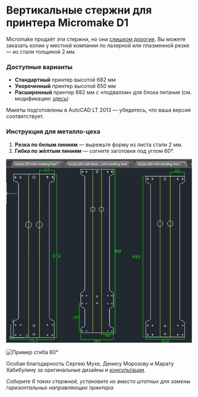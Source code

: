 # Вертикальные стержни для принтера Micromake D1

Micromake продаёт эти стержни, но они [слишком дорогие](http://ali.ski/IoA41). Вы можете заказать копии у местной компании по лазерной или плазменной резке — из стали толщиной 2 мм.

### Доступные варианты

* **Стандартный** принтер высотой 682 мм
* **Укороченный** принтер высотой 650 мм
* **Расширенный** принтер 682 мм с «подвалом» для блока питания (см. модификацию [здесь](https://github.com/Bougakov/Micromake-D1-3D-printer/blob/master/place%20PSU%20underneath.md))

Макеты подготовлены в AutoCAD LT 2013 — убедитесь, что ваша версия соответствует.

### Инструкция для металло-цеха

1. **Резка по белым линиям** — вырежьте форму из листа стали 2 мм.
2. **Гибка по жёлтым линиям** — согните заготовки под углом 60°.

![Эскизы трёх типов стержней](https://raw.githubusercontent.com/Bougakov/Micromake-D1-3D-printer/master/Vertical%20rods/3%20types%20of%20Micromake%20bars.png)

![Пример сгиба 60°](https://pp.userapi.com/c637427/v637427865/2284d/UaFFef5hCGo.jpg)

Особая благодарность Сергею Мухе, Денису Морозову и Марату Хабибулину за оригинальные дизайны и [консультации](https://vk.com/micromake_d1?w=wall-134740295_6268).

*Соберите 6 таких стержней, установите их вместо штатных для замены горизонтальных направляющих принтера.*

